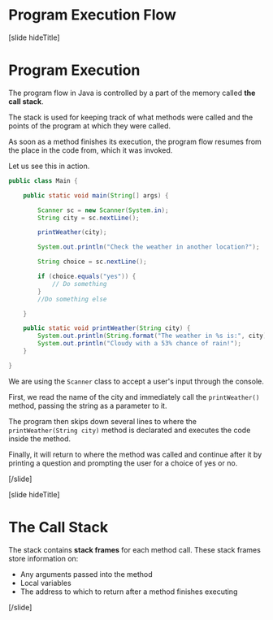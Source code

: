 # Program Execution Flow

[slide hideTitle]

# Program Execution

The program flow in Java is controlled by a part of the memory called **the call stack**. 

The stack is used for keeping track of what methods were called and the points of the program at which they were called.

As soon as a method finishes its execution, the program flow resumes from the place in the code from, which it was invoked.

Let us see this in action.

```java
public class Main {

    public static void main(String[] args) {

        Scanner sc = new Scanner(System.in);
        String city = sc.nextLine();

        printWeather(city);

        System.out.println("Check the weather in another location?");

        String choice = sc.nextLine();

        if (choice.equals("yes")) {
            // Do something
        }
        //Do something else

    }

    public static void printWeather(String city) {
        System.out.println(String.format("The weather in %s is:", city));
        System.out.println("Cloudy with a 53% chance of rain!");
    }

}
```

We are using the `Scanner` class to accept a user's input through the console.

First, we read the name of the city and immediately call the `printWeather()` method, passing the string as a parameter to it.

The program then skips down several lines to where the `printWeather(String city)` method is declarated and executes the code inside the method.

Finally, it will return to where the method was called and continue after it by printing a question and prompting the user for a choice of yes or no.


[/slide]

[slide hideTitle]

# The Call Stack

The stack contains **stack frames** for each method call. These stack frames store information on:

- Any arguments passed into the method
- Local variables
- The address to which to return after a method finishes executing



[/slide]
